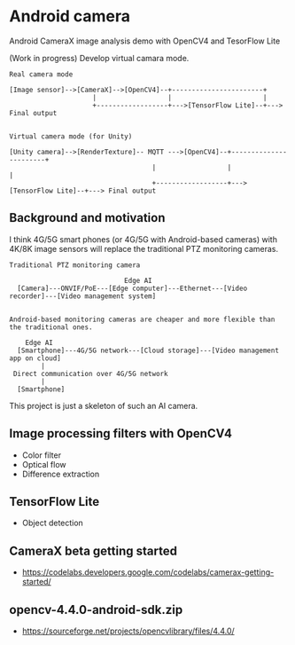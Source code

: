 # Android camera

Android CameraX image analysis demo with OpenCV4 and TesorFlow Lite

(Work in progress) Develop virtual camara mode.

```
Real camera mode

[Image sensor]-->[CameraX]-->[OpenCV4]--+-----------------------+
                     |                  |                       |
                     +------------------+--->[TensorFlow Lite]--+---> Final output


Virtual camera mode (for Unity)

[Unity camera]-->[RenderTexture]-- MQTT --->[OpenCV4]--+-----------------------+
                                    |                  |                       |
                                    +------------------+--->[TensorFlow Lite]--+---> Final output
```

## Background and motivation

I think 4G/5G smart phones (or 4G/5G with Android-based cameras) with 4K/8K image sensors will replace the traditional PTZ monitoring cameras.

```
Traditional PTZ monitoring camera

                             Edge AI
  [Camera]---ONVIF/PoE---[Edge computer]---Ethernet---[Video recorder]---[Video management system]
  

Android-based monitoring cameras are cheaper and more flexible than the traditional ones.

    Edge AI
  [Smartphone]---4G/5G network---[Cloud storage]---[Video management app on cloud]
        |
 Direct communication over 4G/5G network
        |
  [Smartphone]
```

This project is just a skeleton of such an AI camera.


## Image processing filters with OpenCV4

- Color filter
- Optical flow
- Difference extraction

## TensorFlow Lite

- Object detection

## CameraX beta getting started

- https://codelabs.developers.google.com/codelabs/camerax-getting-started/

## opencv-4.4.0-android-sdk.zip

- https://sourceforge.net/projects/opencvlibrary/files/4.4.0/
